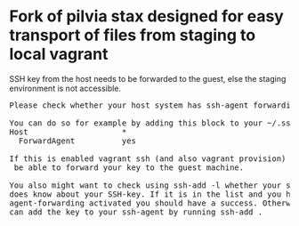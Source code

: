 Fork of pilvia stax designed for easy transport of files from staging to local vagrant
======================================================================================

SSH key from the host needs to be forwarded to the guest, else the staging environment is not accessible. 

<pre>
Please check whether your host system has ssh-agent forwarding enabled. 

You can do so for example by adding this block to your ~/.ssh/config file:
Host                    *
  ForwardAgent          yes 

If this is enabled vagrant ssh (and also vagrant provision) should
 be able to forward your key to the guest machine.

You also might want to check using ssh-add -l whether your ssh-agent 
does know about your SSH-key. If it is in the list and you have 
agent-forwarding activated you should have a success. Otherwise you 
can add the key to your ssh-agent by running ssh-add <path to your key file>.
</pre>